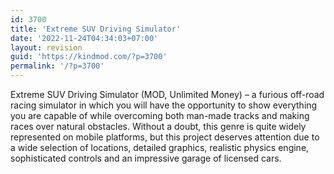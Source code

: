 ```yaml
---
id: 3700
title: 'Extreme SUV Driving Simulator'
date: '2022-11-24T04:34:03+07:00'
layout: revision
guid: 'https://kindmod.com/?p=3700'
permalink: '/?p=3700'
---
```


Extreme SUV Driving Simulator (MOD, Unlimited Money) – a furious off-road racing simulator in which you will have the opportunity to show everything you are capable of while overcoming both man-made tracks and making races over natural obstacles. Without a doubt, this genre is quite widely represented on mobile platforms, but this project deserves attention due to a wide selection of locations, detailed graphics, realistic physics engine, sophisticated controls and an impressive garage of licensed cars.